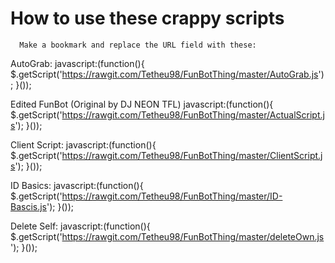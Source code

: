 How to use these crappy scripts
=======

      Make a bookmark and replace the URL field with these:


  AutoGrab:
 javascript:(function(){
 	$.getScript('https://rawgit.com/Tetheu98/FunBotThing/master/AutoGrab.js');
 }());

  Edited FunBot (Original by DJ NEON TFL)
 javascript:(function(){
   $.getScript('https://rawgit.com/Tetheu98/FunBotThing/master/ActualScript.js');
 }());

  Client Script:
 javascript:(function(){
   $.getScript('https://rawgit.com/Tetheu98/FunBotThing/master/ClientScript.js');
 }());

  ID Basics:
 javascript:(function(){
   $.getScript('https://rawgit.com/Tetheu98/FunBotThing/master/ID-Bascis.js');
 }());

  Delete Self:
 javascript:(function(){
   $.getScript('https://rawgit.com/Tetheu98/FunBotThing/master/deleteOwn.js');
 }());
